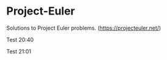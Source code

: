 # Project-Euler
Solutions to Project Euler problems. (https://projecteuler.net/)

Test 20:40

Test 21:01
